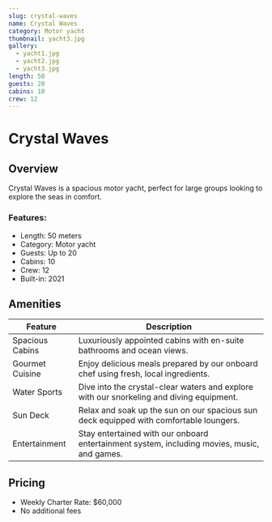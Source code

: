 ```yaml
---
slug: crystal-waves
name: Crystal Waves
category: Motor yacht
thumbnail: yacht3.jpg
gallery:
  - yacht1.jpg
  - yacht2.jpg
  - yacht3.jpg
length: 50
guests: 20
cabins: 10
crew: 12
---
```


# Crystal Waves

## Overview

Crystal Waves is a spacious motor yacht, perfect for large groups looking to explore the seas in comfort.

### Features:

* Length: 50 meters
* Category: Motor yacht
* Guests: Up to 20
* Cabins: 10
* Crew: 12
* Built-in: 2021

## Amenities

| Feature         | Description                                                                                 |
| --------------- | ------------------------------------------------------------------------------------------- |
| Spacious Cabins | Luxuriously appointed cabins with en-suite bathrooms and ocean views.                       |
| Gourmet Cuisine | Enjoy delicious meals prepared by our onboard chef using fresh, local ingredients.          |
| Water Sports    | Dive into the crystal-clear waters and explore with our snorkeling and diving equipment.    |
| Sun Deck        | Relax and soak up the sun on our spacious sun deck equipped with comfortable loungers.      |
| Entertainment   | Stay entertained with our onboard entertainment system, including movies, music, and games. |

## Pricing

* Weekly Charter Rate: $60,000
* No additional fees
